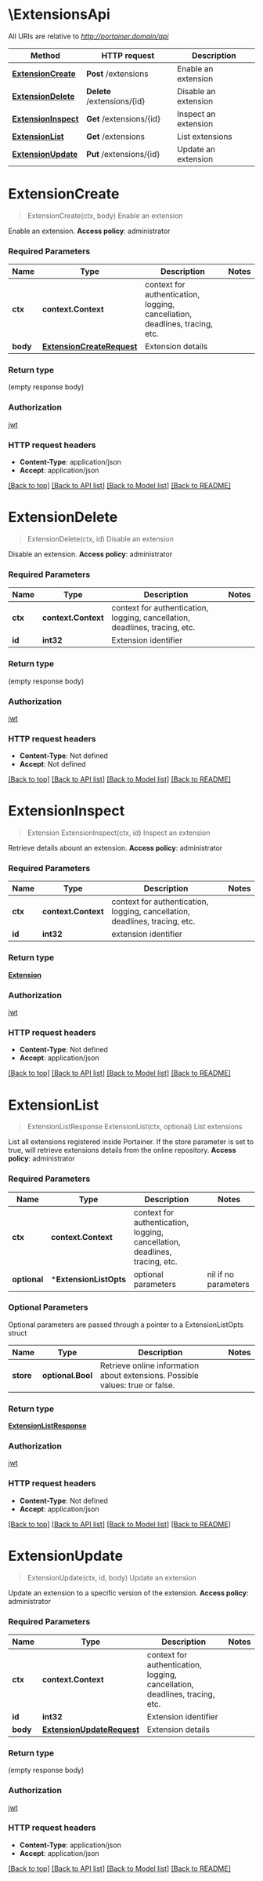 # \ExtensionsApi

All URIs are relative to *http://portainer.domain/api*

Method | HTTP request | Description
------------- | ------------- | -------------
[**ExtensionCreate**](ExtensionsApi.md#ExtensionCreate) | **Post** /extensions | Enable an extension
[**ExtensionDelete**](ExtensionsApi.md#ExtensionDelete) | **Delete** /extensions/{id} | Disable an extension
[**ExtensionInspect**](ExtensionsApi.md#ExtensionInspect) | **Get** /extensions/{id} | Inspect an extension
[**ExtensionList**](ExtensionsApi.md#ExtensionList) | **Get** /extensions | List extensions
[**ExtensionUpdate**](ExtensionsApi.md#ExtensionUpdate) | **Put** /extensions/{id} | Update an extension


# **ExtensionCreate**
> ExtensionCreate(ctx, body)
Enable an extension

Enable an extension. **Access policy**: administrator 

### Required Parameters

Name | Type | Description  | Notes
------------- | ------------- | ------------- | -------------
 **ctx** | **context.Context** | context for authentication, logging, cancellation, deadlines, tracing, etc.
  **body** | [**ExtensionCreateRequest**](ExtensionCreateRequest.md)| Extension details | 

### Return type

 (empty response body)

### Authorization

[jwt](../README.md#jwt)

### HTTP request headers

 - **Content-Type**: application/json
 - **Accept**: application/json

[[Back to top]](#) [[Back to API list]](../README.md#documentation-for-api-endpoints) [[Back to Model list]](../README.md#documentation-for-models) [[Back to README]](../README.md)

# **ExtensionDelete**
> ExtensionDelete(ctx, id)
Disable an extension

Disable an extension. **Access policy**: administrator 

### Required Parameters

Name | Type | Description  | Notes
------------- | ------------- | ------------- | -------------
 **ctx** | **context.Context** | context for authentication, logging, cancellation, deadlines, tracing, etc.
  **id** | **int32**| Extension identifier | 

### Return type

 (empty response body)

### Authorization

[jwt](../README.md#jwt)

### HTTP request headers

 - **Content-Type**: Not defined
 - **Accept**: Not defined

[[Back to top]](#) [[Back to API list]](../README.md#documentation-for-api-endpoints) [[Back to Model list]](../README.md#documentation-for-models) [[Back to README]](../README.md)

# **ExtensionInspect**
> Extension ExtensionInspect(ctx, id)
Inspect an extension

Retrieve details abount an extension. **Access policy**: administrator 

### Required Parameters

Name | Type | Description  | Notes
------------- | ------------- | ------------- | -------------
 **ctx** | **context.Context** | context for authentication, logging, cancellation, deadlines, tracing, etc.
  **id** | **int32**| extension identifier | 

### Return type

[**Extension**](Extension.md)

### Authorization

[jwt](../README.md#jwt)

### HTTP request headers

 - **Content-Type**: Not defined
 - **Accept**: application/json

[[Back to top]](#) [[Back to API list]](../README.md#documentation-for-api-endpoints) [[Back to Model list]](../README.md#documentation-for-models) [[Back to README]](../README.md)

# **ExtensionList**
> ExtensionListResponse ExtensionList(ctx, optional)
List extensions

List all extensions registered inside Portainer. If the store parameter is set to true, will retrieve extensions details from the online repository. **Access policy**: administrator 

### Required Parameters

Name | Type | Description  | Notes
------------- | ------------- | ------------- | -------------
 **ctx** | **context.Context** | context for authentication, logging, cancellation, deadlines, tracing, etc.
 **optional** | ***ExtensionListOpts** | optional parameters | nil if no parameters

### Optional Parameters
Optional parameters are passed through a pointer to a ExtensionListOpts struct

Name | Type | Description  | Notes
------------- | ------------- | ------------- | -------------
 **store** | **optional.Bool**| Retrieve online information about extensions. Possible values: true or false. | 

### Return type

[**ExtensionListResponse**](ExtensionListResponse.md)

### Authorization

[jwt](../README.md#jwt)

### HTTP request headers

 - **Content-Type**: Not defined
 - **Accept**: application/json

[[Back to top]](#) [[Back to API list]](../README.md#documentation-for-api-endpoints) [[Back to Model list]](../README.md#documentation-for-models) [[Back to README]](../README.md)

# **ExtensionUpdate**
> ExtensionUpdate(ctx, id, body)
Update an extension

Update an extension to a specific version of the extension. **Access policy**: administrator 

### Required Parameters

Name | Type | Description  | Notes
------------- | ------------- | ------------- | -------------
 **ctx** | **context.Context** | context for authentication, logging, cancellation, deadlines, tracing, etc.
  **id** | **int32**| Extension identifier | 
  **body** | [**ExtensionUpdateRequest**](ExtensionUpdateRequest.md)| Extension details | 

### Return type

 (empty response body)

### Authorization

[jwt](../README.md#jwt)

### HTTP request headers

 - **Content-Type**: application/json
 - **Accept**: application/json

[[Back to top]](#) [[Back to API list]](../README.md#documentation-for-api-endpoints) [[Back to Model list]](../README.md#documentation-for-models) [[Back to README]](../README.md)

